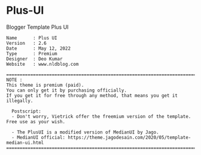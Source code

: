 # Plus-UI
Blogger Template Plus UI

    Name      : Plus UI
    Version   : 2.6
    Date      : May 12, 2022
    Type      : Premium
    Designer  : Deo Kumar
    Website   : www.nldblog.com

    ============================================================================
    NOTE :
    This theme is premium (paid).
    You can only get it by purchasing officially.
    If you get it for free through any method, that means you get it illegally.
	
	  Postscript:
	  - Don't worry, Vietrick offer the freemium version of the template. Free use as your wish.

	  - The PlusUI is a modified version of MedianUI by Jago.
	  - MedianUI official: https://theme.jagodesain.com/2020/05/template-median-ui.html 
    ============================================================================
